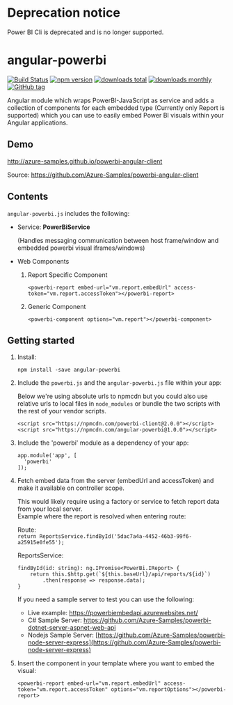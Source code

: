 # Deprecation notice
Power BI Cli is deprecated and is no longer supported.

# angular-powerbi
[![Build Status](https://img.shields.io/travis/Microsoft/PowerBI-Angular.svg?branch=dev)](https://travis-ci.org/Microsoft/PowerBI-Angular)
[![npm version](https://img.shields.io/npm/v/angular-powerbi.svg)](https://www.npmjs.com/package/angular-powerbi)
[![downloads total](https://img.shields.io/npm/dt/powerbi-angular.svg)](https://www.npmjs.com/package/angular-powerbi)
[![downloads monthly](https://img.shields.io/npm/dm/powerbi-angular.svg)](https://www.npmjs.com/package/angular-powerbi)
[![GitHub tag](https://img.shields.io/github/tag/Microsoft/PowerBI-Angular.svg)](https://github.com/Microsoft/powerbi-angular/tags)

Angular module which wraps PowerBI-JavaScript as service and adds a collection of components for each embedded type (Currently only Report is supported) which you can use to easily embed Power BI visuals within your Angular applications.

## Demo

http://azure-samples.github.io/powerbi-angular-client

Source: https://github.com/Azure-Samples/powerbi-angular-client

## Contents

`angular-powerbi.js` includes the following:

- Service: **PowerBiService**

	(Handles messaging communication between host frame/window and embedded powerbi visual iframes/windows)

- Web Components

	1. Report Specific Component
	
		```
		<powerbi-report embed-url="vm.report.embedUrl" access-token="vm.report.accessToken"></powerbi-report>
		```
		
	2. Generic Component
	
		```
		<powerbi-component options="vm.report"></powerbi-component>
		```
    
## Getting started

1. Install:

	```
	npm install -save angular-powerbi
	```

1. Include the `powerbi.js` and the `angular-powerbi.js` file within your app:

	Below we're using absolute urls to npmcdn but you could also use relative urls to local files in `node_modules` or bundle the two scripts with the rest of your vendor scripts.

	```
	<script src="https://npmcdn.com/powerbi-client@2.0.0"></script>
	<script src="https://npmcdn.com/angular-powerbi@1.0.0"></script>
	```

2. Include the 'powerbi' module as a dependency of your app:

	```
	app.module('app', [
	  'powerbi'
	]);
	```

3. Fetch embed data from the server (embedUrl and accessToken) and make it available on controller scope.

	This would likely require using a factory or service to fetch report data from your local server.	
	Example where the report is resolved when entering route:

	Route:	
	`return ReportsService.findById('5dac7a4a-4452-46b3-99f6-a25915e0fe55');`

	ReportsService:
	```
	findById(id: string): ng.IPromise<PowerBi.IReport> {
		return this.$http.get(`${this.baseUrl}/api/reports/${id}`)
			.then(response => response.data);
	}
	```

	If you need a sample server to test you can use the following:
	
	- Live example: https://powerbiembedapi.azurewebsites.net/
	- C# Sample Server: https://github.com/Azure-Samples/powerbi-dotnet-server-aspnet-web-api
	- Nodejs Sample Server: [https://github.com/Azure-Samples/powerbi-node-server-express](https://github.com/Azure-Samples/powerbi-node-server-express)

4. Insert the component in your template where you want to embed the visual:
	
	```
	<powerbi-report embed-url="vm.report.embedUrl" access-token="vm.report.accessToken" options="vm.reportOptions"></powerbi-report>
	```
	
	
	
